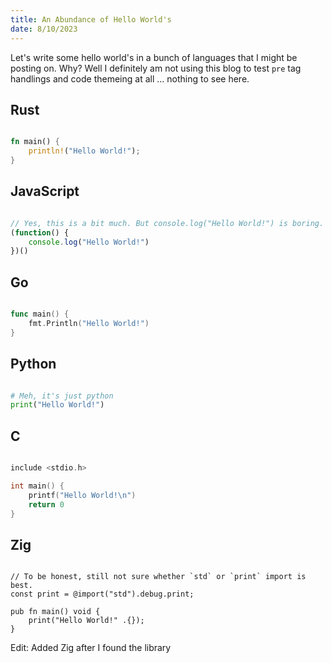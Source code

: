 ```yaml
---
title: An Abundance of Hello World's
date: 8/10/2023
---
```


Let's write some hello world's in a bunch of languages that I might be posting on. Why? Well I
definitely am not using this blog to test `pre` tag handlings and code themeing at all ... nothing
to see here.

## Rust

```rust

fn main() {
    println!("Hello World!");
}

```

## JavaScript

```javascript

// Yes, this is a bit much. But console.log("Hello World!") is boring.
(function() {
    console.log("Hello World!")
})()

```

## Go

```go

func main() {
    fmt.Println("Hello World!")
}

```

## Python

```python

# Meh, it's just python
print("Hello World!")

```

## C

```c

include <stdio.h>

int main() {
    printf("Hello World!\n")
    return 0
}

```

## Zig

```zig

// To be honest, still not sure whether `std` or `print` import is best.
const print = @import("std").debug.print;

pub fn main() void {
    print("Hello World!" .{});
}

```

Edit: Added Zig after I found the library
